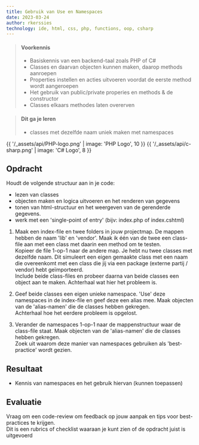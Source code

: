```yaml
---
title: Gebruik van Use en Namespaces  
date: 2023-03-24
author: rkerssies
technology: ide, html, css, php, functions, oop, csharp
---
```



> #### Voorkennis
> * Basiskennis van een backend-taal zoals PHP of C#
> * Classes en daarvan objecten kunnen maken, daarop methods aanroepen
> * Properties instellen en acties uitvoeren voordat de eerste method wordt aangeroepen
> * Het gebruik van public/private properies en methods & de constructor
> * Classes elkaars methodes laten overerven


> #### Dit ga je leren
> * classes met dezelfde naam uniek maken met namespaces

{{ '/_assets/api/PHP-logo.png' | image: 'PHP Logo', 10 }}
{{ '/_assets/api/c-sharp.png' | image: 'C# Logo', 8 }}

## Opdracht
Houdt de volgende structuur aan in je code:
* lezen van classes
* objecten maken en logica uitvoeren en het renderen van gegevens
* tonen van html-structuur en het weergeven van de gerenderde gegevens.
* werk met een 'single-point of entry' (bijv: index.php of index.cshtml)

1. Maak een index-file en twee folders in jouw projectmap. De mappen hebben de naam 'lib' en 'vendor'.
   Maak ik één van de twee een class-file aan met een class met daarin een method om te testen.<br>
   Kopieer de file 1-op-1 naar de andere map. Je hebt nu twee classes met dezelfde naam.
   Dit simuleert een eigen gemaakte class met een naam die overeenkomt met een class die jij via een package (externe partij / vendor)
   hebt geïmporteerd.<br>
   Include beide class-files en probeer daarna van beide classes een object aan te maken. Achterhaal wat hier het probleem is.

2. Geef beide classes een eigen unieke namespace. 'Use' deze namespaces in de index-file en geef deze een alias mee.
   Maak objecten van de 'alias-namen' die de classes hebben gekregen.<br>
   Achterhaal hoe het eerdere probleem is opgelost.

3. Verander de namespaces 1-op-1 naar de mappenstructuur waar de class-file staat.
   Maak objecten van de 'alias-namen' die de classes hebben gekregen.<br>
   Zoek uit waarom deze manier van namespaces gebruiken als 'best-practice' wordt gezien.

## Resultaat
* Kennis van namespaces en het gebruik hiervan (kunnen toepassen)

## Evaluatie
Vraag om een code-review om feedback op jouw aanpak en tips voor best-practices te krijgen.<br>
Dit is een rubrics of checklist waaraan je kunt zien of de opdracht juist is uitgevoerd
